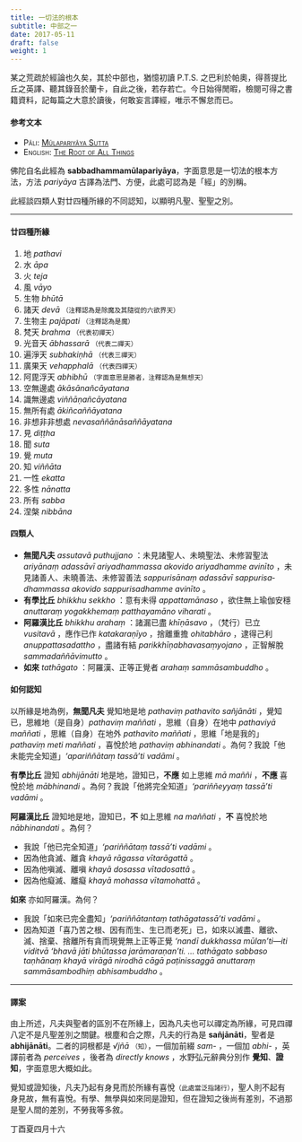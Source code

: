 ```yaml
---
title: 一切法的根本
subtitle: 中部之一
date: 2017-05-11
draft: false
weight: 1
---
```


<p class="alert alert-secondary">某之荒疏於經論也久矣，其於中部也，猶憶初讀 P.T.S. 之巴利於帕奧，得菩提比丘之英譯、聽其錄音於蘭卡，自此之後，若存若亡。今日始得閒暇，檢閱可得之書籍資料，記每篇之大意於讀後，何敢妄言譯經，唯示不懈怠而已。</p>


#### 参考文本

- <span style="font-variant: small-caps;">Pāli: [Mūla­pariyā­ya Sutta](https://suttacentral.net/mn1/pli/ms)</span>
- <span style="font-variant: small-caps;">English: [The Root of All Things](https://suttacentral.net/mn1/en/bodhi)</span>

佛陀自名此經為 __sab­ba­dham­ma­mūla­pariyā­ya__，字面意思是一切法的根本方法，方法 _pariyā­ya_ 古譯為法門、方便，此處可認為是「經」的別稱。

此經談四類人對廿四種所緣的不同認知，以顯明凡聖、聖聖之別。

---

#### 廿四種所緣

1. 地 _pathavi_
1. 水 _āpa_
1. 火 _teja_
1. 風 _vāyo_
1. 生物 _bhūtā_
1. 諸天 _devā_ <small>（注釋認為是除魔及其隨從的六欲界天）</small>
1. 生物主 _pajāpati_ <small>（注釋認為是魔）</small>
1. 梵天 _brahma_ <small>（代表初禪天）</small>
1. 光音天 _ābhassarā_ <small>（代表二禪天）</small>
1. 遍淨天 _subhakiṇhā_ <small>（代表三禪天）</small>
1. 廣果天 _vehapphalā_ <small>（代表四禪天）</small>
1. 阿毘浮天 _abhibhū_ <small>（字面意思是勝者，注釋認為是無想天）</small>
1. 空無邊處 _ākāsānañ­cāyata­na_
1. 識無邊處 _viñ­ñā­ṇañ­cāyata­na_
1. 無所有處 _ākiñ­cañ­ñā­yatana_
1. 非想非非想處 _neva­saññā­nā­sañ­ñāyata­na_
1. 見 _diṭṭha_
1. 聞 _suta_
1. 覺 _muta_
1. 知 _viññāta_
1. 一性 _ekatta_
1. 多性 _nānatta_
1. 所有 _sabba_
1. 涅槃 _nibbāna_

#### 四類人

- __無聞凡夫__ _assutavā puthujjano_ ：未見諸聖人、未曉聖法、未修習聖法 _ariyānaṃ adassāvī ariyadhammassa akovido ariyadhamme avinīto_ ，未見諸善人、未曉善法、未修習善法 _sappurisānaṃ adassāvī sap­purisa­dhammassa akovido sap­purisa­dhamme avinīto_ 。
- __有學比丘__ _bhikkhu sekkho_ ：意有未得 _appattamānaso_ ，欲住無上瑜伽安穩 _anuttaraṃ yogakkhemaṃ patthayamāno viharati_ 。
- __阿羅漢比丘__ _bhikkhu arahaṃ_ ：諸漏已盡 _khīṇāsavo_ ，（梵行）已立 _vusitavā_ ，應作已作 _katakaraṇīyo_ ，捨離重擔 _ohitabhāro_ ，逮得己利 _anup­patta­sadat­tho_ ，盡諸有結 _parik­khī­ṇa­bhavasaṃ­yojano_ ，正智解脫 _samma­dañ­ñā­vimutto_ 。
- __如來__ _tathāgato_ ：阿羅漢、正等正覺者 _arahaṃ sammāsambuddho_ 。

#### 如何認知

以所緣是地為例，__無聞凡夫__ 覺知地是地 _pathaviṃ pathavito sañjānāti_ ，覺知已，思維地（是自身）_pathaviṃ maññati_ ，思維（自身）在地中 _pathaviyā maññati_ ，思維（自身）在地外 _pathavito maññati_ ，思維「地是我的」_pathaviṃ meti maññati_ ，喜悅於地 _pathaviṃ abhinandati_ 。為何？我說「他未能完全知道」_‘apariññātaṃ tassā’ti vadāmi_ 。

__有學比丘__ 證知 _abhijānāti_ 地是地，證知已，__不應__ 如上思維 _mā maññi_ ，__不應__ 喜悅於地 _mābhinandi_ 。為何？我說「他將完全知道」_‘pariññeyyaṃ tassā’ti vadāmi_ 。

__阿羅漢比丘__ 證知地是地，證知已，__不__ 如上思維 _na maññati_ ，__不__ 喜悅於地 _nābhinandati_ 。為何？

- 我說「他已完全知道」_‘pariññātaṃ tassā’ti vadāmi_ 。
- 因為他貪滅、離貪 _khayā rāgassa vītarāgattā_ 。
- 因為他嗔滅、離嗔 _khayā dosassa vītadosattā_ 。
- 因為他癡滅、離癡 _khayā mohassa vītamohattā_ 。

__如來__ 亦如阿羅漢。為何？

- 我說「如來已完全盡知」_‘pariññātantaṃ tathāgatassā’ti vadāmi_ 。
- 因為知道「喜乃苦之根、因有而生、生已而老死」已，如來以滅盡、離欲、滅、捨棄、捨離所有貪而現覺無上正等正覺 _‘nandī
dukkhassa mūlan’ti—iti viditvā ‘bhavā jāti bhūtassa jarāmaraṇan’ti. ... tathāgato sabbaso taṇhānaṃ khayā virāgā nirodhā cāgā paṭinissaggā anuttaraṃ sammāsambodhiṃ abhisambuddho_ 。

---

#### 譯案

由上所述，凡夫與聖者的區別不在所緣上，因為凡夫也可以禪定為所緣，可見四禪八定不是凡聖差別之關鍵。根塵和合之際，凡夫的行為是 __sañjānāti__，聖者是 __abhijānāti__。二者的詞根都是 _√jñā_ <small>（知）</small>，一個加前綴 _sam-_ ，一個加 _abhi-_ ，英譯前者為 _perceives_ ，後者為 _directly knows_ ，水野弘元辭典分別作 __覺知__、__證知__，字面意思大概如此。

覺知或證知後，凡夫乃起有身見而於所緣有喜悅<small>（此處當泛指諸行）</small>，聖人則不起有身見故，無有喜悅。有學、無學與如來同是證知，但在證知之後尚有差別，不過那是聖人間的差別，不勞我等多敘。

<p class="text-muted text-right mt-5">丁酉夏四月十六</p>
